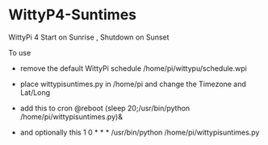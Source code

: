 # WittyP4-Suntimes
WittyPi 4 Start on Sunrise , Shutdown on Sunset

To use
- remove the default WittyPi schedule /home/pi/wittypu/schedule.wpi
- place wittypisuntimes.py in /home/pi and change the Timezone and Lat/Long
- add this to cron
  @reboot (sleep 20;/usr/bin/python /home/pi/wittypisuntimes.py)&

- and optionally this
  1 0 * * * /usr/bin/python /home/pi/wittypisuntimes.py 
  
